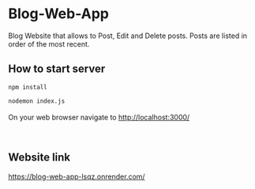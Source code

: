 # Blog-Web-App
Blog Website that allows to Post, Edit and Delete posts.
Posts are listed in order of the most recent.

## How to start server
```npm install```

```nodemon index.js```
<br>
<br>
On your web browser navigate to [http://localhost:3000/](http://localhost:3000/)

<br>

## Website link
https://blog-web-app-lsqz.onrender.com/
